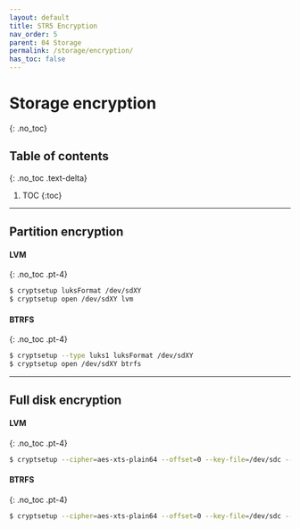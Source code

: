 ```yaml
---
layout: default
title: STR5 Encryption
nav_order: 5
parent: 04 Storage
permalink: /storage/encryption/
has_toc: false
---
```


# Storage encryption
{: .no_toc}

## Table of contents
{: .no_toc .text-delta}

1. TOC
{:toc}

---

## Partition encryption

#### LVM
{: .no_toc .pt-4}

```bash
$ cryptsetup luksFormat /dev/sdXY
$ cryptsetup open /dev/sdXY lvm
```

#### BTRFS
{: .no_toc .pt-4}

```bash
$ cryptsetup --type luks1 luksFormat /dev/sdXY
$ cryptsetup open /dev/sdXY btrfs
```

---

## Full disk encryption

#### LVM
{: .no_toc .pt-4}

```bash
$ cryptsetup --cipher=aes-xts-plain64 --offset=0 --key-file=/dev/sdc --key-size=512 open --type plain /dev/sda lvm
```

#### BTRFS
{: .no_toc .pt-4}

```bash
$ cryptsetup --cipher=aes-xts-plain64 --offset=0 --key-file=/dev/sdc --key-size=512 open --type plain /dev/sda btrfs
```
